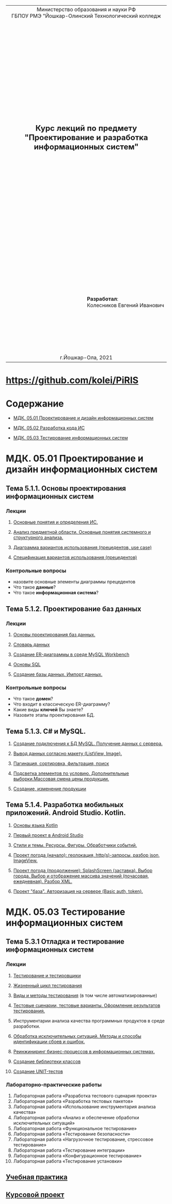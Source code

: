 <table style="width: 100%;">
  <tr>
    <td style="text-align: center; border: none;"> 
        Министерство образования и науки РФ <br/>
        ГБПОУ РМЭ "Йошкар-Олинский Технологический колледж 
    </td>
  </tr>
  <tr>
    <td style="text-align: center; border: none; height: 45em;">
        <h2>
            Курс лекций по предмету <br/>
            "Проектирование и разработка информационных систем"
        </h2>
    </td>
  </tr>
  <tr>
    <td style="text-align: right; border: none; height: 20em;">
        <div style="float: right;" align="left">
            <b>Разработал</b>: <br/>
            Колесников Евгений Иванович
        </div>
    </td>
  </tr>
  <tr>
    <td style="text-align: center; border: none; height: 1em;">
        г.Йошкар-Ола, 2021
    </td>
  </tr>
</table>

<div style="page-break-after: always;"></div>

# https://github.com/kolei/PiRIS

# Содержание

<!-- 

TODO

https://dev.mysql.com/downloads/windows/installer/8.0.html

- ERD
- SQL: основы, триггеры, представления
- импорт данных
- сервер АПИ на PHP
- сетевые запросы C#, Kotlin (встроенными средствами)

- Паттерны для новичков: MVC vs MVP vs MVVM https://habr.com/ru/post/215605/

- что-то про интеграционное тестирование https://pozitivmag.ru/aksessuary/vidy-testirovaniya-i-podhody-k-ih-primeneniyu-integracionnoe/


https://docs.microsoft.com/ru-ru/visualstudio/test/isolating-code-under-test-with-microsoft-fakes?view=vs-2019

https://habr.com/ru/post/151185/

http://sergeyteplyakov.blogspot.com/2014/01/microsoft-fakes-state-verification.html

 -->

* [МДК. 05.01 Проектирование и дизайн информационных систем](#МДК-0501-Проектирование-и-дизайн-информационных-систем)

* [МДК. 05.02 Разработка кода ИС](#МДК-0502-Разработка-кода-ИС)

* [МДК. 05.03 Тестирование информационных систем](#МДК-0503-Тестирование-информационных-систем)

# МДК. 05.01 Проектирование и дизайн информационных систем

<!-- 56+92=148, 34+72=106 -->

## Тема 5.1.1. Основы проектирования информационных систем

<!-- https://sites.google.com/site/anisimovkhv/learning/pris/lecture -->

### Лекции

1. [Основные понятия и определения ИС.](articles/5_1_1_1_intro2.md)
    
2. [Анализ предметной области. Основные понятия системного и структурного анализа.](articles/5_1_1_4_analiz.md)

3. [Диаграмма вариантов использования (прецедентов, use case)](articles/5_1_1_10_uml_use_case.md)

4. [Спецификация вариантов использования (прецедентов)](articles/5_1_1_10_uml_uc_spec.md)

### Контрольные вопросы

* назовите основные элементы диаграммы прецедентов
* Что такое **данные**?
* Что такое **информационная система**?

## Тема 5.1.2. Проектирование баз данных

### Лекции

1. [Основы проектирования баз данных.](articles/5_1_1_1_erd2.md)

2. [Словарь данных](articles/5_1_1_1_data_dictionary.md)

3. [Создание ER-диаграммы в среде MySQL Workbench](articles/5_1_1_1_erd_workbench.md)

4. [Основы SQL](./articles/sql_for_beginner.md)

<!-- 
В "основы" добавить 
- count и функции работы со временем (between)  
- UPDATE, DELETE 
-->

5. [Создание базы данных. Импорт данных.](./articles/sql_import.md)

### Контрольные вопросы

* Что такое **домен**?
* Что входит в классическую ER-диаграмму?
* Какие виды **ключей** Вы знаете?
* Назовите этапы проектирования БД.

## Тема 5.1.3. C# и MySQL.

1. [Создание подключения к БД MySQL. Получение данных с сервера.](./articles/cs_mysql_connection2.md)

2. [Вывод данных согласно макету (ListView, Image).](./articles/cs_layout.md)

3. [Пагинация, сортировка, фильтрация, поиск](./articles/cs_pagination.md)

4. [Подсветка элементов по условию. Дополнительные выборки.Массовая смена цены продукции.](./articles/cs_coloring.md)

5. [Создание, изменение продукции](./articles/cs_edit_product.md)

## Тема 5.1.4. Разработка мобильных приложений. Android Studio. Kotlin.

1. [Основы языка Kotlin](./articles/kotlin.md)

2. [Первый проект в Android Studio](./articles/android_studio.md)

3. [Стили и темы. Ресурсы. Фигуры. Обработчики событий.](./articles/themes.md)

4. [Проект погода (начало): геолокация, http(s)-запросы, разбор json, ImageView.](./articles/weather.md)

5. [Проект погода (продолжение): SplashScreen (заставка). Выбор города. Выбор и отображение массива значений (почасовая, ежедневная). Разбор XML.](./articles/weather2.md)

6. [Проект "база". Авторизация на сервере (Basic auth, token).](./articles/android_auth.md)

<!-- 
кнопки с картинками (нижнее или боковое меню)
post-запросы с авторизацией

- название и иконка приложения
- смена ориентации (фрейм)
- сохранение данных при повороте (попов вт)
- alert с полями ввода (логин, пароль, кнопка регистрация) (игимбаев сб)
- регулярка для проверки email
- операции с датой
- выпадающий список (карта отправителя/получателя) (шарапова пн)
- чтение/запись файлов (галерея) (смирнов чт)
- локальное хранилище (малинин ср)
swype???

чат
tablayout
часы
-->

<!--

https://office-menu.ru/uroki-sql Уроки SQL

2. [Жизненный цикл информационных систем.](articles/5_1_1_2_lifecycle.md)

[4+0 => 8+0]: _

3. [Организация и методы сбора информации.](articles/5_1_1_3_get_info.md)


[4+0 => 12+0]: _


[4+0 => 16+0]: _

5. [Постановка задачи обработки информации. Основные виды, алгоритмы и процедуры обработки информации, модели и методы решения задач обработки информации.](articles/5_1_1_5_obr_inf.md)

[6+0 => 22+0]: _

6. [Основные модели построения информационных систем, их структура, особенности и области применения.](articles/5_1_1_6_models.md)

[6+0 => 28+0]: _

7. [Сервисно - ориентированные архитектуры. Анализ интересов клиента. Выбор вариантов решений](articles/5_1_1_7_soa.md)

[4+0 => 32+0]: _

8. [Методы и средства проектирования информационных систем.](articles/5_1_1_8_methods.md)

[4+0 => 36+0]: _

9. [Case-средства для моделирования деловых процессов (бизнес-процессов).](articles/5_1_1_9_case.md)

[4+0 => 40+0]: _

[Инструментальная среда – структура, интерфейс, элементы управления.]: //TODO

[Принципы построения модели IDEF0: контекстная диаграмма, субъект моделирования, цель и точка зрения.]: ВМЕСТО_ЭТОГО_UML

[Диаграммы IDEF0: диаграммы декомпозиции, диаграммы дерева узлов, диаграммы только для экспозиции (FEO).]: ВМЕСТО_ЭТОГО_UML

[Работы (Activity). Стрелки (Arrow). Туннелирование стрелок. Нумерация работ и диаграмм. Каркас диаграммы.]: ВМЕСТО_ЭТОГО_UML

[Слияние и расщепление моделей.]: ВМЕСТО_ЭТОГО_UML

10. [Проектирование информационных систем на основе унифицированного языка моделирования UML](articles/5_1_1_10_uml.md)

[4+0 => 44+0]: ВМЕСТО_IDEF


[4+0 => 48+0]: ВМЕСТО_IDEF

11. UML. Диаграмма последовательности

[4+0 => 52+0]: ВМЕСТО_IDEF


[4+0 => 56+0]: ВМЕСТО_IDEF

11. [Особенности информационного, программного и технического обеспечения различных видов информационных систем. Экспертные системы. Системы реального времени](articles/5_1_1_11.md)

[6+0 => 62+0]: _

12. [Оценка экономической эффективности информационной системы. Стоимостная оценка проекта. Классификация типов оценок стоимости: оценка порядка величины, концептуальная оценка, предварительная оценка, окончательная оценка, контрольная оценка.](articles/5_1_1_12.md)

[8+0 => 70+0]: _

13. [Основные процессы управления проектом. Средства управления проектами](articles/5_1_1_13.md)

[4+0 => 74+0]: _

### Лабораторные

1. Практическая работа «Анализ предметной области различными методами: контент-анализ, вебометрический анализ, анализ ситуаций, моделирование и др.»
2. Практическая работа «Изучение устройств автоматизированного сбора информации»
3. Практическая работа «Оценка экономической эффективности информационной системы»
4. Практическая работа «Разработка модели архитектуры информационной системы»
Дополнительно для квалификаций " Специалист по информационным системам" и "Разработчик web и мультимедийных приложений":
5. Практическая работа «Обоснование выбора средств проектирования информационной системы»
Дополнительно для квалификаций " Специалист по информационным системам" и "Разработчик web и мультимедийных приложений": 
6. Практическая работа «Описание бизнес-процессов заданной предметной области»

## Тема 5.1.2. Система обеспечения качества информационных систем

### Лекции

1. [Основные понятия качества информационной системы. Национальный стандарт обеспечения качества автоматизированных информационных систем](articles/5_1_2_1.md)

[не дописано про госты]: _

[https://sites.google.com/site/anisimovkhv/learning/pris/lecture/tema1#p12]: _

[4+0 => 78+0]: _

2. Международная система стандартизации и сертификации качества продукции. Стандарты группы ISO.

[4+0 => 82+0]: _

3. Методы контроля качества в информационных системах. Особенности контроля в различных видах систем

[4+0 => 86+0]: _

4. Автоматизация систем управления качеством разработки.

[4+0 => 90+0]: _

5. [Обеспечение безопасности функционирования информационных систем](articles/5_1_2_5.md)

[4+0 => 94+0]: _

6. Стратегия развития бизнес-процессов. Критерии оценивания предметной области и методы определения стратегии развития бизнес-процессов. Модернизация в информационных системах

[6+0 => 100+0]: _

### Лабораторные
1. Практическая работа «Построение модели управления качеством процесса изучения модуля «Проектирование и разработка информационных систем»»
Дополнительно для квалификаций "Специалист по информационным системам" и "Разработчик web и мультимедийных приложений": 
2. Практическая работа «Реинжиниринг методом интеграции»
3. Практическая работа «Разработка требований безопасности информационной системы»
Дополнительно для квалификаций "Специалист по информационным системам" и "Разработчик web и мультимедийных приложений": 
4. Практическая работа «Реинжиниринг бизнес-процессов методом горизонтального и/или вертикального сжатия»


## Тема 5.1.3. Разработка документации информационных систем

### Лекции

1. Перечень и комплектность документов на информационные системы согласно ЕСПД и ЕСКД. Задачи документирования.

[4+0 => 104+0]: _

2. Предпроектная стадия разработки. Техническое задание на разработку: основные разделы.

[4+0 => 108+0]: _

3. Построение и оптимизация сетевого графика.

[4+0 => 112+0]: _

4. Проектная документация. Техническая документация. Отчетная документация

[6+0 => 118+0]: _

5. [Пользовательская документация.](./articles/5_1_3_5.md) Маркетинговая документация. 

[4+0 => 122+0]: _

6. Самодокументирующиеся программы. 

[4+0 => 126+0]: _

7. Назначение, виды и оформление сертификатов.

[4+0 => 130+0]: _

### Лабораторные
1. Практическая работа «Проектирование спецификации информационной системы индивидуальному заданию» 
2. Практическая работа «Разработка общего функционального описания программного средства по индивидуальному заданию»
3. Практическая работа «Разработка руководства по инсталляции программного средства по индивидуальному заданию»
4. Практическая работа «Разработка руководства пользователя программного средства по индивидуальному заданию»
5. Лабораторная работа «Изучение средств автоматизированного документирования»

# МДК. 05.02 Разработка кода ИС

## Работа с БД

1. [Знакомство с SQL](https://github.com/kolei/yotc/blob/master/articles/sql_for_beginner.md)
-->

<!--  
ERD,
импорт данных 
дописать про update, delete -->

# МДК. 05.03 Тестирование информационных систем

[46+24]: ФГОС

## Тема 5.3.1 Отладка и тестирование информационных систем

### Лекции

1. [Тестирование и тестировщики](articles/5_3_1_1_intro.md)

[6+0]: тут_ещё_вспомнаем_про_библиотеку_классов

2. [Жизненный цикл тестирования](articles/5_3_1_2_lifecycle.md)

[6(12)+0]: большой_объем

3. [Виды и методы тестирования](articles/5_3_1_3_vidy.md) (в том числе автоматизированные)

4. [Тестовые сценарии, тестовые варианты. Оформление результатов тестирования.](articles/5_3_1_4_testcase.md)

<!-- [(+12)]: _ -->

5. Инструментарии анализа качества программных продуктов в среде разработки.

6. [Обработка исключительных ситуаций. Методы и способы идентификации сбоев и ошибок.](articles/5_3_1_6_exceptions.md)

[7. Выявление ошибок системных компонентов. - по ФГОС, но не представляю что давать]: _

8. [Реинжиниринг бизнес-процессов в информационных системах.](articles/5_3_1_8_reengeniring.md)

9. [Создание библиотеки классов](articles/5_3_1_9_classlib.md)

10. [Создание UNIT-тестов](./articles/5_3_1_10_unit_test.md)

### Лабораторнo-практические работы
1. Лабораторная работа «Разработка тестового сценария проекта»
2. Лабораторная работа «Разработка тестовых пакетов»
3. Лабораторная работа «Использование инструментария анализа качества»
4. Лабораторная работа «Анализ и обеспечение обработки исключительных ситуаций»
5. Лабораторная работа «Функциональное тестирование»
6. Лабораторная работа «Тестирование безопасности»
7. Лабораторная работа «Нагрузочное тестирование, стрессовое тестирование»
8. Лабораторная работа «Тестирование интеграции»
9. Лабораторная работа «Конфигурационное тестирование»
10. Лабораторная работа «Тестирование установки»


## [Учебная практика](articles/praktika_I.md)

## [Курсовой проект](articles/kp2.md)

<!-- ПООП

Раздел 1. Технологии проектирования и дизайн информационных систем

Тема 5.1.1. Основы проектирования информационных систем

Содержание 

    1. Основные понятия и определения ИС. Жизненный цикл информационных систем

    2. Организация и методы сбора информации. Анализ предметной области. Основные понятия системного и структурного анализа.

    3. Постановка задачи обработки информации. Основные виды, алгоритмы и процедуры обработки информации, модели и методы решения задач обработки информации.

    4. Основные модели построения информационных систем, их структура, особенности и области применения.

    5. Сервисно - ориентированные архитектуры. Анализ интересов клиента. Выбор вариантов решений

    6. Методы и средства проектирования информационных систем. Case-средства для моделирования деловых процессов (бизнес-процессов). Инструментальная среда –структура, интерфейс, элементы управления.

    7. Принципы построения модели IDEF0: контекстная диаграмма, субъект моделирования, цель и точка зрения. 

    8. Диаграммы IDEF0: диаграммы декомпозиции, диаграммы дерева узлов, диаграммы только для экспозиции (FEO). 

    9. Работы (Activity). Стрелки (Arrow). Туннелирование стрелок. Нумерация работ и диаграмм. Каркас диаграммы.

    10. Слияние и расщепление моделей.

    11. Особенности информационного, программного и технического обеспечения различных видов информационных систем. Экспертные системы. Системы реального времени

    12. Оценка экономической эффективности информационной системы. Стоимостная оценка проекта. Классификация типов оценок стоимости: оценка порядка величины, концептуальная оценка, предварительная оценка, окончательная оценка, контрольная оценка.

    13. Основные процессы управления проектом. Средства управления проектами

В том числе практических занятий и лабораторных работ 

    1. Практическая работа «Анализ предметной области различными методами: контент-анализ, вебометрический анализ, анализ ситуаций, моделирование и др.»

    2. Практическая работа «Изучение устройств автоматизированного сбора информации»

    3. Практическая работа «Оценка экономической эффективности информационной системы»

    4. Практическая работа «Разработка модели архитектуры информационной системы»

    5. Практическая работа «Обоснование выбора средств проектирования информационной системы»

    6. Практическая работа «Описание бизнес-процессов заданной предметной области»

Тема 5.1.2. Система обеспечения качества информационных систем
Содержание 

    1. Основные понятия качества информационной системы. Национальный стандарт обеспечения качества автоматизированных информационных систем.

    2. Международная система стандартизации и сертификации качества продукции. Стандарты группы ISO.

    3. Методы контроля качества в информационных системах. Особенности контроля в различных видах систем

    4. Автоматизация систем управления качеством разработки.

    5. Обеспечение безопасности функционирования информационных систем

    6. Стратегия развития бизнес-процессов. Критерии оценивания предметной области и методы определения стратегии развития бизнес-процессов. Модернизация в информационных системах

В том числе практических занятий и лабораторных работ

    1. Практическая работа «Построение модели управления качеством процесса изучения модуля «Проектирование и разработка информационных систем»»

    2. Практическая работа «Реинжиниринг методом интеграции»

    3. Практическая работа «Разработка требований безопасности информационной системы»

    4. Практическая работа «Реинжиниринг бизнес-процессов методом горизонтального и/или вертикального сжатия»

Тема 5.1.3. Разработка документации информационных систем
Содержание

    1. Перечень и комплектность документов на информационные системы согласно ЕСПД и ЕСКД. Задачи документирования

    2. Предпроектная стадия разработки. Техническое задание на разработку: основные разделы. 

    3. Построение и оптимизация сетевого графика.

    4. Проектная документация. Техническая документация. Отчетная документация

    5. Пользовательская документация. Маркетинговая документация

    6. Самодокументирующиеся программы. 

    7. Назначение, виды и оформление сертификатов.

В том числе практических занятий и лабораторных работ

    1. Практическая работа «Проектирование спецификации информационной системы индивидуальному заданию» 

    2. Практическая работа «Разработка общего функционального описания программного средства по индивидуальному заданию»

    3. Практическая работа «Разработка руководства по инсталляции программного средства по индивидуальному заданию»

    4. Практическая работа «Разработка руководства пользователя программного средства по индивидуальному заданию»

    5. Лабораторная работа «Изучение средств автоматизированного документирования»


МДК. 05.03 Тестирование информационных систем
Тема 5.3.1. Отладка и тестирование информационных систем
Содержание 

    1. Организация тестирования в команде разработчиков

    2. Виды и методы тестирования (в том числе автоматизированные)

    3. Тестовые сценарии, тестовые варианты. Оформление результатов тестирования

    4. Инструментарии анализа качества программных продуктов в среде разработке. 

    5. Обработка исключительных ситуаций. Методы и способы идентификации сбоев и ошибок. 

    6. Выявление ошибок системных компонентов. 

    7. Реинжиниринг бизнес-процессов в информационных системах. 

В том числе практических занятий и лабораторных работ

    1. Лабораторная работа «Разработка тестового сценария проекта»

    2. Лабораторная работа «Разработка тестовых пакетов»

    3. Лабораторная работа «Использование инструментария анализа качества»

    4. Лабораторная работа «Анализ и обеспечение обработки исключительных ситуаций»

    5. Лабораторная работа «Функциональное тестирование»

    6. Лабораторная работа «Тестирование безопасности»

    7. Лабораторная работа «Нагрузочное тестирование, стрессовое тестирование»

    8. Лабораторная работа «Тестирование интеграции»

    9. Лабораторная работа «Конфигурационное тестирование»

    10. Лабораторная работа «Тестирование установки»

 -->